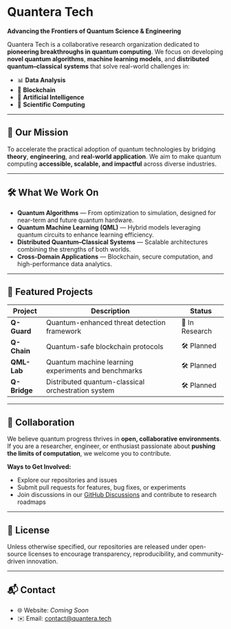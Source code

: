 # Quantera Tech

**Advancing the Frontiers of Quantum Science & Engineering**

Quantera Tech is a collaborative research organization dedicated to **pioneering breakthroughs in quantum computing**.
We focus on developing **novel quantum algorithms**, **machine learning models**, and **distributed quantum–classical systems** that solve real-world challenges in:

* 📊 **Data Analysis**
* 🔗 **Blockchain**
* 🤖 **Artificial Intelligence**
* 🧪 **Scientific Computing**

---

## 🚀 Our Mission

To accelerate the practical adoption of quantum technologies by bridging **theory**, **engineering**, and **real-world application**.
We aim to make quantum computing **accessible, scalable, and impactful** across diverse industries.

---

## 🛠 What We Work On

* **Quantum Algorithms** — From optimization to simulation, designed for near-term and future quantum hardware.
* **Quantum Machine Learning (QML)** — Hybrid models leveraging quantum circuits to enhance learning efficiency.
* **Distributed Quantum–Classical Systems** — Scalable architectures combining the strengths of both worlds.
* **Cross-Domain Applications** — Blockchain, secure computation, and high-performance data analytics.

---

## 📂 Featured Projects

| Project      | Description                                         | Status         |
| ------------ | --------------------------------------------------- | -------------- |
| **Q-Guard**  | Quantum-enhanced threat detection framework         | 🔬 In Research |
| **Q-Chain**  | Quantum-safe blockchain protocols                   | 🛠 Planned     |
| **QML-Lab**  | Quantum machine learning experiments and benchmarks | 🛠 Planned     |
| **Q-Bridge** | Distributed quantum-classical orchestration system  | 🛠 Planned     |

---

## 🤝 Collaboration

We believe quantum progress thrives in **open, collaborative environments**.
If you are a researcher, engineer, or enthusiast passionate about **pushing the limits of computation**, we welcome you to contribute.

**Ways to Get Involved:**

* Explore our repositories and issues
* Submit pull requests for features, bug fixes, or experiments
* Join discussions in our [GitHub Discussions](../../discussions) and contribute to research roadmaps

---

## 📜 License

Unless otherwise specified, our repositories are released under open-source licenses to encourage transparency, reproducibility, and community-driven innovation.

---

## 📬 Contact

* 🌐 Website: *Coming Soon*
* ✉️ Email: [contact@quantera.tech](mailto:contact@quantera.tech)
